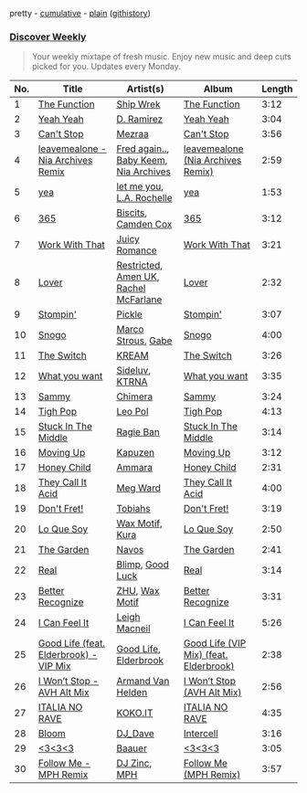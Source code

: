 pretty - [cumulative](/playlists/cumulative/Discover%20Weekly.md) - [plain](/playlists/plain/37i9dQZEVXcERLiUqU2pJX) ([githistory](https://github.githistory.xyz/vitokorn/spotify-playlist-archive/blob/master/playlists/plain/37i9dQZEVXcERLiUqU2pJX))

### [Discover Weekly](https://open.spotify.com/playlist/37i9dQZEVXcERLiUqU2pJX)

> Your weekly mixtape of fresh music. Enjoy new music and deep cuts picked for you. Updates every Monday.

| No. | Title | Artist(s) | Album | Length |
|---|---|---|---|---|
| 1 | [The Function](https://open.spotify.com/track/34fXpiwE0KrGzirOItUh9m) | [Ship Wrek](https://open.spotify.com/artist/1ic0FHNGIjXZAWH6O6Reif) | [The Function](https://open.spotify.com/album/1dDEeKb8vS0R7AtNA0OAbx) | 3:12 |
| 2 | [Yeah Yeah](https://open.spotify.com/track/4iYe8xMmrvLFb5YjD4myxO) | [D. Ramirez](https://open.spotify.com/artist/201By8qzTjeVqjXBge2ZDz) | [Yeah Yeah](https://open.spotify.com/album/44cfk3M38aqtFqOuNiMlcH) | 3:04 |
| 3 | [Can't Stop](https://open.spotify.com/track/5AzuYeylIVZ3B0V7eKXFqC) | [Mezraa](https://open.spotify.com/artist/6oT0L9KXaIDDW38IpYuvRs) | [Can't Stop](https://open.spotify.com/album/5ZiQILMXxesK53plE9ku4k) | 3:56 |
| 4 | [leavemealone - Nia Archives Remix](https://open.spotify.com/track/5tJGW8Wbfyb1TrRjMc8mCc) | [Fred again..](https://open.spotify.com/artist/4oLeXFyACqeem2VImYeBFe), [Baby Keem](https://open.spotify.com/artist/5SXuuuRpukkTvsLuUknva1), [Nia Archives](https://open.spotify.com/artist/7BMR0fwtEvzGtK4rNGdoiQ) | [leavemealone (Nia Archives Remix)](https://open.spotify.com/album/6y2wI0mDStpCnKGjdkFxQZ) | 2:59 |
| 5 | [yea](https://open.spotify.com/track/5tzelfbojCwhwPxMjZB1Q8) | [let me you](https://open.spotify.com/artist/4D5bNOz5mLxAdGBqqvqVMS), [L.A. Rochelle](https://open.spotify.com/artist/3uY7CDg3g84A8y1PoYcATv) | [yea](https://open.spotify.com/album/6i1VYFEhPYUDp7Ke6MSFl7) | 1:53 |
| 6 | [365](https://open.spotify.com/track/5roFM0I1K6um2yIYL6kGq2) | [Biscits](https://open.spotify.com/artist/052B9SONfhoScw7dgYWw5o), [Camden Cox](https://open.spotify.com/artist/5mNpMP01Co4vXZ3U0fWP3C) | [365](https://open.spotify.com/album/2Wt63cwVvjqezpEdQcmlkI) | 3:12 |
| 7 | [Work With That](https://open.spotify.com/track/1vFjTDMs6UupIo9v52mokR) | [Juicy Romance](https://open.spotify.com/artist/55RZaB7LJnx3sXeyVJXB2e) | [Work With That](https://open.spotify.com/album/4wdqIrFeiYfitJJfcDjmQu) | 3:21 |
| 8 | [Lover](https://open.spotify.com/track/6XQG1qMfjvf1K05XYxcx7N) | [Restricted](https://open.spotify.com/artist/7mx6iGwPF157vXwYcl1DQ3), [Amen UK](https://open.spotify.com/artist/7dX2xvzI7SHnSat8WLS1oW), [Rachel McFarlane](https://open.spotify.com/artist/0WDmCK0LA3cTozbHJKyZJ0) | [Lover](https://open.spotify.com/album/3rYkXYPbP90vGPoqgLvhXU) | 2:32 |
| 9 | [Stompin'](https://open.spotify.com/track/6vX3yVd2YIcaKZamN9q0Lz) | [Pickle](https://open.spotify.com/artist/3RuyFkjMNXXXabK3bH5DQt) | [Stompin'](https://open.spotify.com/album/7Dnc7LfmU5Udoq5GDODc6M) | 3:07 |
| 10 | [Snogo](https://open.spotify.com/track/1k4KObZOwAg4Xld5At9hiV) | [Marco Strous](https://open.spotify.com/artist/56HtyYJoZvYc5aVdqDd94i), [Gabe](https://open.spotify.com/artist/0WoUrE9CjbROyWCMMdGMqu) | [Snogo](https://open.spotify.com/album/5ycaiG74PVEjmvgfKP5It4) | 4:00 |
| 11 | [The Switch](https://open.spotify.com/track/2Uf2IFn75rflEjYN4z1YUR) | [KREAM](https://open.spotify.com/artist/0DdDnziut7wOo6cAYWVZC5) | [The Switch](https://open.spotify.com/album/3x0717lwXQfyWeLFwiEe5S) | 3:26 |
| 12 | [What you want](https://open.spotify.com/track/6V6Caj3jjsVatEQwZmjJLV) | [Sideluv](https://open.spotify.com/artist/3Qav2btak3NJY2w6NbVC1Y), [KTRNA](https://open.spotify.com/artist/5pKcy7BcqjgJ632BpR6wMa) | [What you want](https://open.spotify.com/album/5MoR3t3G679ujFswuoYHLd) | 3:35 |
| 13 | [Sammy](https://open.spotify.com/track/2zKfM4UhZGr11BpxDHCdFe) | [Chimera](https://open.spotify.com/artist/7nq8rXtZd1NmoSIL5XMjVC) | [Sammy](https://open.spotify.com/album/6IJSSKyCxP16E60UQkwVwc) | 3:24 |
| 14 | [Tigh Pop](https://open.spotify.com/track/54oQyfr7as59L7u4yvHS3H) | [Leo Pol](https://open.spotify.com/artist/2PBE0KQEqT34oYjjFyI9Mz) | [Tigh Pop](https://open.spotify.com/album/3yQOXiQZJVFSyovlXUhulQ) | 4:13 |
| 15 | [Stuck In The Middle](https://open.spotify.com/track/3kteShbU8wjERAabiGcEUc) | [Ragie Ban](https://open.spotify.com/artist/7lz52Oe1rAo5DwfSRwFsQL) | [Stuck In The Middle](https://open.spotify.com/album/6jJY5ijLn7EE6TQE2UxNk2) | 3:14 |
| 16 | [Moving Up](https://open.spotify.com/track/42R4QvzLx9RjoZERFzgmA1) | [Kapuzen](https://open.spotify.com/artist/33t6iueXWtstQC1Q0RdojN) | [Moving Up](https://open.spotify.com/album/03Af0MKeD3CmqM1G00iaAl) | 3:12 |
| 17 | [Honey Child](https://open.spotify.com/track/4s8pYCTyKtpW6InPbyxj8O) | [Ammara](https://open.spotify.com/artist/7GqNimUoiYFht4cYL0cT0I) | [Honey Child](https://open.spotify.com/album/4QXPVtv2HI92XulT9TsS71) | 2:31 |
| 18 | [They Call It Acid](https://open.spotify.com/track/1RSwNDtLpLpVyx3lrsbpM1) | [Meg Ward](https://open.spotify.com/artist/2mD3jEYpdABPmYGMkwIp8s) | [They Call It Acid](https://open.spotify.com/album/2dcaLVqWXfzevvAYcjQDZg) | 4:00 |
| 19 | [Don't Fret!](https://open.spotify.com/track/618b4IeoPFq5kTP1QMwUDS) | [Tobiahs](https://open.spotify.com/artist/4eHzBO6qaL2wt35kENSbTs) | [Don't Fret!](https://open.spotify.com/album/5cQfEAAAMGjXBnPtI0i0mG) | 3:19 |
| 20 | [Lo Que Soy](https://open.spotify.com/track/3d4lGcDN1FISRTBeBeGRoJ) | [Wax Motif](https://open.spotify.com/artist/7zm3aSdmGiOkTt0aZFSO8R), [Kura](https://open.spotify.com/artist/3NwcP2GO2sZZS2BVvWcc9T) | [Lo Que Soy](https://open.spotify.com/album/2L6QpGW5Wz3ohn7sxUMbqu) | 2:50 |
| 21 | [The Garden](https://open.spotify.com/track/6doL1BRkcTJtCTrdT2fKkV) | [Navos](https://open.spotify.com/artist/6YCM9JwkqdEFQSzztmh4Kb) | [The Garden](https://open.spotify.com/album/0U4c4E1ZSNsv5HVoJ6QR0d) | 2:41 |
| 22 | [Real](https://open.spotify.com/track/3JpRc6KU3ksRsgsAW3BpHj) | [Blimp](https://open.spotify.com/artist/3cMgbjmQ7G6UjuJ7nS0yzx), [Good Luck](https://open.spotify.com/artist/4qjYf4FY77csjIalUFicQS) | [Real](https://open.spotify.com/album/6uc7wQ4bxjoqCHvmz1pQrV) | 3:14 |
| 23 | [Better Recognize](https://open.spotify.com/track/1ME5pFc81YOLOrcV1Z4Ovb) | [ZHU](https://open.spotify.com/artist/28j8lBWDdDSHSSt5oPlsX2), [Wax Motif](https://open.spotify.com/artist/7zm3aSdmGiOkTt0aZFSO8R) | [Better Recognize](https://open.spotify.com/album/3E3fHTWpI3VSYUZpVO1Eag) | 3:31 |
| 24 | [I Can Feel It](https://open.spotify.com/track/08cWr13EV2irTozDqRyeI7) | [Leigh Macneil](https://open.spotify.com/artist/2nYIlQ8f9WNBm7SFxT1GfO) | [I Can Feel It](https://open.spotify.com/album/2QvGUlSOhXcF7A9VwKOMYk) | 5:26 |
| 25 | [Good Life (feat. Elderbrook) - VIP Mix](https://open.spotify.com/track/416Hl57nZXAtvZEpXeNMvK) | [Good Life](https://open.spotify.com/artist/69zkVA1W5J06u0FZDfwdSe), [Elderbrook](https://open.spotify.com/artist/2vf4pRsEY6LpL5tKmqWb64) | [Good Life (VIP Mix) (feat. Elderbrook)](https://open.spotify.com/album/7vRG7fnDA6gyL66Tmt8WmN) | 2:38 |
| 26 | [I Won’t Stop - AVH Alt Mix](https://open.spotify.com/track/5yfqLS339JxAysunTFC202) | [Armand Van Helden](https://open.spotify.com/artist/3cQA9WH8liZfeja1DxcDYE) | [I Won’t Stop (AVH Alt Mix)](https://open.spotify.com/album/2aloZREpuaObicIh1QYuiX) | 2:56 |
| 27 | [ITALIA NO RAVE](https://open.spotify.com/track/27wwb8jeSUFJ40541GsAYm) | [KOKO.IT](https://open.spotify.com/artist/0Hf0yw8uGFRuNLDngL2GLC) | [ITALIA NO RAVE](https://open.spotify.com/album/0IrkJeAu0aOkHc4ZQVBoVM) | 4:35 |
| 28 | [Bloom](https://open.spotify.com/track/27wLi5kh03UgB7zva4VmoV) | [DJ_Dave](https://open.spotify.com/artist/78ZgfyDjF59qBIWrGHRdme) | [Intercell](https://open.spotify.com/album/25s1L71D3yJCusXCjVt3X8) | 3:16 |
| 29 | [<3<3<3](https://open.spotify.com/track/3LWTK96kI6eu29am9GEMS3) | [Baauer](https://open.spotify.com/artist/25fqWEebq6PoiGQIHIrdtv) | [<3<3<3](https://open.spotify.com/album/7yyMB6HnHMXsB1xoocebJE) | 3:05 |
| 30 | [Follow Me - MPH Remix](https://open.spotify.com/track/6GNOQvVneRCDtTGphpLvuO) | [DJ Zinc](https://open.spotify.com/artist/1cwlYsgHBYvLzT4C24AliQ), [MPH](https://open.spotify.com/artist/62SCu33InHVq97VaWw3eof) | [Follow Me (MPH Remix)](https://open.spotify.com/album/2d774BCGmg8ANT4I4e98kc) | 3:57 |